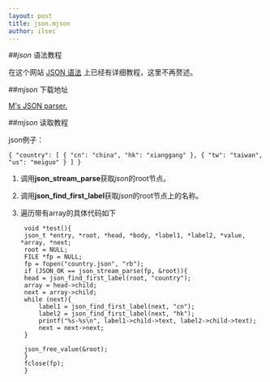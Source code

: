 ```yaml
---
layout: post
title: json.mjson
author: ilsec
---
```


##*json* 语法教程

在这个网站 [JSON 语法](http://www.json.org/) 上已经有详细教程，这里不再赘述。

##*mjson* 下载地址

[M's JSON parser.](http://sourceforge.net/projects/mjson/)

##*mjson* 读取教程

json例子：

`
{
    "country": [
        {
            "cn": "china",
            "hk": "xianggang"
        },
        {
            "tw": "taiwan",
            "us": "meiguo"
        }
    ]
}
`

1. 调用**json_stream_parse**获取*json*的root节点。
2. 调用**json_find_first_label**获取*json*的root节点上的名称。
3. 遍历带有array的具体代码如下

		void *test(){
		json_t *entry, *root, *head, *body, *label1, *label2, *value, *array, *next;
		root = NULL;
		FILE *fp = NULL;
		fp = fopen("country.json", "rb");
		if (JSON_OK == json_stream_parse(fp, &root)){
		head = json_find_first_label(root, "country");
		array = head->child;
		next = array->child;
		while (next){
			label1 = json_find_first_label(next, "cn");
			label2 = json_find_first_label(next, "hk");
			printf("%s-%s\n", label1->child->text, label2->child->text);
			next = next->next;
		}

		json_free_value(&root);
		}
		fclose(fp);
		}

